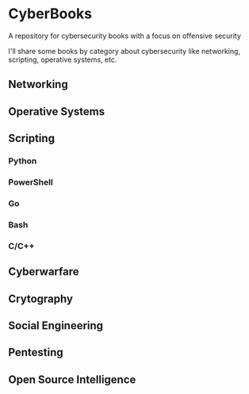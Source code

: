 # CyberBooks
A repository for cybersecurity books with a focus on offensive security

I'll share some books by category about cybersecurity like networking, scripting, operative systems, etc.

## Networking

## Operative Systems

## Scripting

### Python

### PowerShell

### Go

### Bash

### C/C++

## Cyberwarfare

## Crytography

## Social Engineering

## Pentesting

## Open Source Intelligence
